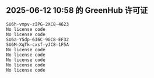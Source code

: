 ## 2025-06-12 10:58 的 GreenHub 许可证
```
SU6h-vmpv-zIPG-2XC8-4623
No license code
No license code
SU6a-Y5dp-636C-9GC8-EF32
SU6M-XqTk-cxsf-yJC8-1F5A
No license code
No license code
No license code
No license code
No license code
```
